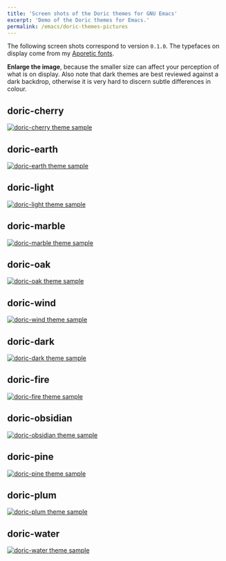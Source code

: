 ```yaml
---
title: 'Screen shots of the Doric themes for GNU Emacs'
excerpt: 'Demo of the Doric themes for Emacs.'
permalink: /emacs/doric-themes-pictures
---
```


The following screen shots correspond to version `0.1.0`. The
typefaces on display come from my [Aporetic fonts](https://github.com/protesilaos/aporetic).

**Enlarge the image**, because the smaller size can affect your
perception of what is on display.  Also note that dark themes are best
reviewed against a dark backdrop, otherwise it is very hard to discern
subtle differences in colour.

## doric-cherry

<a href="{{'/assets/images/doric/doric-cherry.png' | absolute_url }}"><img alt="doric-cherry theme sample" src="{{'/assets/images/doric/doric-cherry.png' | absolute_url }}"/></a>

## doric-earth

<a href="{{'/assets/images/doric/doric-earth.png' | absolute_url }}"><img alt="doric-earth theme sample" src="{{'/assets/images/doric/doric-earth.png' | absolute_url }}"/></a>

## doric-light

<a href="{{'/assets/images/doric/doric-light.png' | absolute_url }}"><img alt="doric-light theme sample" src="{{'/assets/images/doric/doric-light.png' | absolute_url }}"/></a>

## doric-marble

<a href="{{'/assets/images/doric/doric-marble.png' | absolute_url }}"><img alt="doric-marble theme sample" src="{{'/assets/images/doric/doric-marble.png' | absolute_url }}"/></a>

## doric-oak

<a href="{{'/assets/images/doric/doric-oak.png' | absolute_url }}"><img alt="doric-oak theme sample" src="{{'/assets/images/doric/doric-oak.png' | absolute_url }}"/></a>

## doric-wind

<a href="{{'/assets/images/doric/doric-wind.png' | absolute_url }}"><img alt="doric-wind theme sample" src="{{'/assets/images/doric/doric-wind.png' | absolute_url }}"/></a>

## doric-dark

<a href="{{'/assets/images/doric/doric-dark.png' | absolute_url }}"><img alt="doric-dark theme sample" src="{{'/assets/images/doric/doric-dark.png' | absolute_url }}"/></a>

## doric-fire

<a href="{{'/assets/images/doric/doric-fire.png' | absolute_url }}"><img alt="doric-fire theme sample" src="{{'/assets/images/doric/doric-fire.png' | absolute_url }}"/></a>

## doric-obsidian

<a href="{{'/assets/images/doric/doric-obsidian.png' | absolute_url }}"><img alt="doric-obsidian theme sample" src="{{'/assets/images/doric/doric-obsidian.png' | absolute_url }}"/></a>

## doric-pine

<a href="{{'/assets/images/doric/doric-pine.png' | absolute_url }}"><img alt="doric-pine theme sample" src="{{'/assets/images/doric/doric-pine.png' | absolute_url }}"/></a>

## doric-plum

<a href="{{'/assets/images/doric/doric-plum.png' | absolute_url }}"><img alt="doric-plum theme sample" src="{{'/assets/images/doric/doric-plum.png' | absolute_url }}"/></a>

## doric-water

<a href="{{'/assets/images/doric/doric-water.png' | absolute_url }}"><img alt="doric-water theme sample" src="{{'/assets/images/doric/doric-water.png' | absolute_url }}"/></a>
